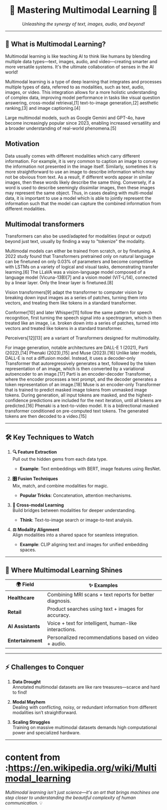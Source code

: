 <div align="center">

# 🌟 Mastering Multimodal Learning  🌟
*Unleashing the synergy of text, images, audio, and beyond!*

</div> 

---
## 🎯 **What is Multimodal Learning?**

Multimodal learning is like teaching AI to think like humans by blending multiple data types—text, images, audio, and video—creating smarter and more versatile systems. It's the ultimate collaboration of senses in the AI world!  

Multimodal learning is a type of deep learning that integrates and processes multiple types of data, referred to as modalities, such as text, audio, images, or video. This integration allows for a more holistic understanding of complex data, improving model performance in tasks like visual question answering, cross-modal retrieval,[1] text-to-image generation,[2] aesthetic ranking,[3] and image captioning.[4]

Large multimodal models, such as Google Gemini and GPT-4o, have become increasingly popular since 2023, enabling increased versatility and a broader understanding of real-world phenomena.[5]

## Motivation
Data usually comes with different modalities which carry different information. For example, it is very common to caption an image to convey the information not presented in the image itself. Similarly, sometimes it is more straightforward to use an image to describe information which may not be obvious from text. As a result, if different words appear in similar images, then these words likely describe the same thing. Conversely, if a word is used to describe seemingly dissimilar images, then these images may represent the same object. Thus, in cases dealing with multi-modal data, it is important to use a model which is able to jointly represent the information such that the model can capture the combined information from different modalities.

## Multimodal transformers
Transformers can also be used/adapted for modalities (input or output) beyond just text, usually by finding a way to "tokenize" the modality.

Multimodal models can either be trained from scratch, or by finetuning. A 2022 study found that Transformers pretrained only on natural language can be finetuned on only 0.03% of parameters and become competitive with LSTMs on a variety of logical and visual tasks, demonstrating transfer learning.[6] The LLaVA was a vision-language model composed of a language model (Vicuna-13B)[7] and a vision model (ViT-L/14), connected by a linear layer. Only the linear layer is finetuned.[8]

Vision transformers[9] adapt the transformer to computer vision by breaking down input images as a series of patches, turning them into vectors, and treating them like tokens in a standard transformer.

Conformer[10] and later Whisper[11] follow the same pattern for speech recognition, first turning the speech signal into a spectrogram, which is then treated like an image, i.e. broken down into a series of patches, turned into vectors and treated like tokens in a standard transformer.

Perceivers[12][13] are a variant of Transformers designed for multimodality.

For image generation, notable architectures are DALL-E 1 (2021), Parti (2022),[14] Phenaki (2023),[15] and Muse (2023).[16] Unlike later models, DALL-E is not a diffusion model. Instead, it uses a decoder-only Transformer that autoregressively generates a text, followed by the token representation of an image, which is then converted by a variational autoencoder to an image.[17] Parti is an encoder-decoder Transformer, where the encoder processes a text prompt, and the decoder generates a token representation of an image.[18] Muse is an encoder-only Transformer that is trained to predict masked image tokens from unmasked image tokens. During generation, all input tokens are masked, and the highest-confidence predictions are included for the next iteration, until all tokens are predicted.[16] Phenaki is a text-to-video model. It is a bidirectional masked transformer conditioned on pre-computed text tokens. The generated tokens are then decoded to a video.[15]

---

## 🛠️ **Key Techniques to Watch**  

1. **🔍 Feature Extraction**  
   Pull out the hidden gems from each data type.  
   - **Example**: Text embeddings with BERT, image features using ResNet.

2. **🎛️ Fusion Techniques**  
   Mix, match, and combine modalities for magic.  
   - **Popular Tricks**: Concatenation, attention mechanisms.

3. **🌉 Cross-modal Learning**  
   Build bridges between modalities for deeper understanding.  
   - **Think**: Text-to-image search or image-to-text analysis.

4. **⚖️ Modality Alignment**  
   Align modalities into a shared space for seamless integration.  
   - **Example**: CLIP aligning text and images for unified embedding spaces.

---

## 🚀 **Where Multimodal Learning Shines**  

| 🌍 **Field**       | ✨ **Examples**                                       |  
|-------------------|-----------------------------------------------------|  
| **Healthcare**    | Combining MRI scans + text reports for better diagnosis. |  
| **Retail**        | Product searches using text + images for accuracy.   |  
| **AI Assistants** | Voice + text for intelligent, human-like interactions. |  
| **Entertainment** | Personalized recommendations based on video + audio. |  

---

## ⚡ **Challenges to Conquer**  

1. **Data Drought**  
   Annotated multimodal datasets are like rare treasures—scarce and hard to find!  

2. **Modal Mayhem**  
   Dealing with conflicting, noisy, or redundant information from different modalities isn’t straightforward.  

3. **Scaling Struggles**  
   Training on massive multimodal datasets demands high computational power and specialized hardware.  

---
# content from :https://en.wikipedia.org/wiki/Multimodal_learning
*Multimodal learning isn't just science—it's an art that brings machines one step closer to understanding the beautiful complexity of human communication.* 💡  

